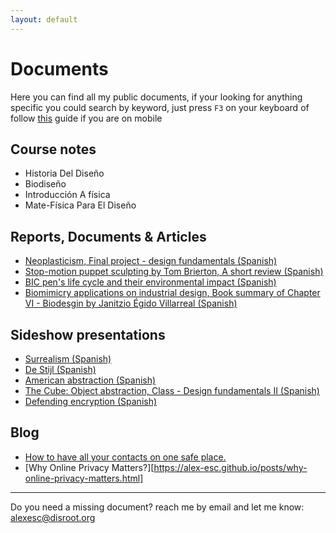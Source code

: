 ```yaml
---
layout: default
---
```



# Documents

Here you can find all my public documents, if your looking for anything specific you could search by keyword, just press <code>F3</code> on your keyboard of follow [this](http://www.businessinsider.com/text-search-command-f-on-smartphone-browsers-2018-4) guide if you are on mobile

## Course notes

* Historia Del Diseño
* Biodiseño
* Introducción A física
* Mate-Física Para El Diseño

## Reports, Documents & Articles

* [Neoplasticism, Final project - design fundamentals (Spanish)](https://mega.nz/#!aHxECLgT!8TRGmQYvw0PhQTwyo4sIY231i3mx8PpzMq8QZ_IcHaQ)
* [Stop-motion puppet sculpting by Tom Brierton, A short review (Spanish)](https://mega.nz/#!qTADhSzL!Nw1b_sPmCBqWY_Cpo9Yes8tjX0o0n8Xa-3tEA7RP_2g)
* [BIC pen's life cycle and their environmental impact (Spanish)](https://mega.nz/#!HCQEhYRA!lkinWjdqYb7J5XEpiYQPVHIvctnbjDs9L_AnEy4G5PM)  
* [Biomimicry applications on industrial design, Book summary of Chapter VI - Biodesgin by Janitzio Égido Villarreal (Spanish)](https://mega.nz/#!eepV0JqT!6KkmUieh5pgXWlzFq8ZdEbx2pDdOW36z5aascSG0-VQ)


## Sideshow presentations

* [Surrealism (Spanish)](https://slides.com/alexesc/surrealismo)
* [De Stijl (Spanish)](https://slides.com/alexesc/estilo)
* [American abstraction (Spanish)](https://slides.com/alexesc/abstraame)
* [The Cube: Object abstraction, Class -  Design fundamentals II (Spanish)](https://mega.nz/#F!HPQ3xbqA!1tEtb46zmauVYwOqi2hqGg)
* [Defending encryption (Spanish)](https://mega.nz/#!SDIgTbqA!KLVVAUfq4JNfi4VGPF7GDTCWSSpCS3dh_HGB8aDgI_w)

## Blog

* [How to have all your contacts on one safe place.](https://alejandroescalantemtz.github.io/blog/contacts.html)
* [Why Online Privacy Matters?][https://alex-esc.github.io/posts/why-online-privacy-matters.html]


---

Do you need a missing document? reach me by email and let me know: alexesc@disroot.org
